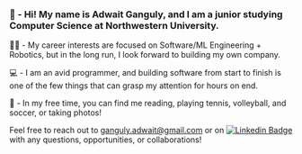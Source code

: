 ### 👋  - Hi! My name is Adwait Ganguly, and I am a junior studying Computer Science at Northwestern University.

👨‍💻  - My career interests are focused on Software/ML Engineering + Robotics, but in the long run, I look forward to building my own company. 

💻  - I am an avid programmer, and building software from start to finish is one of the few things that can grasp my attention for hours on end. 

📸  - In my free time, you can find me reading, playing tennis, volleyball, and soccer, or taking photos!

Feel free to reach out to ganguly.adwait@gmail.com or on [![Linkedin Badge](https://img.shields.io/badge/-Adwait-blue?style=flat&logo=Linkedin&logoColor=white)]((https://www.linkedin.com/in/adwaitganguly/)) with any questions, opportunities, or collaborations!
